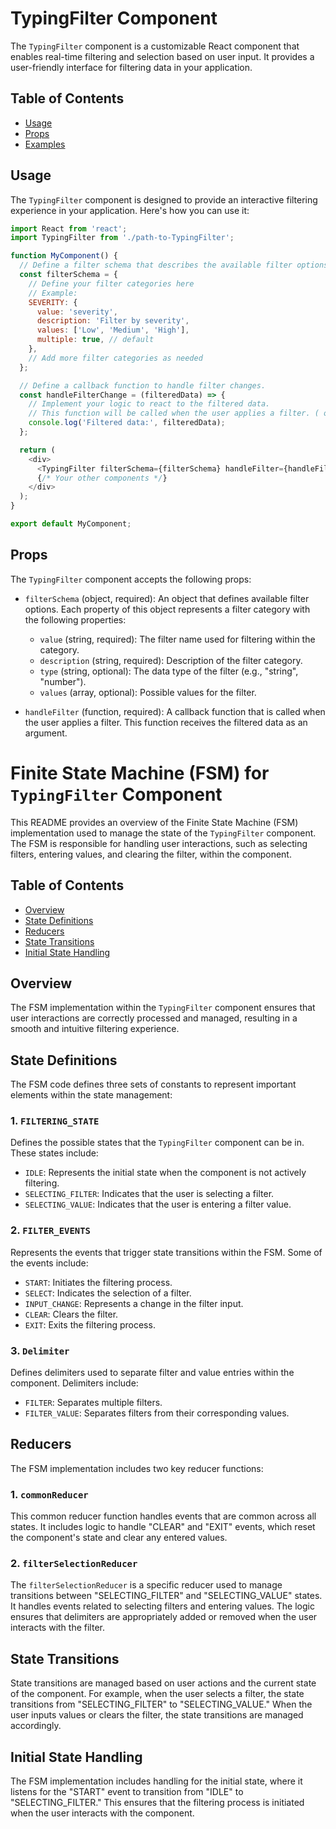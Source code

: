 # TypingFilter Component

The `TypingFilter` component is a customizable React component that enables real-time filtering and selection based on user input.
It provides a user-friendly interface for filtering data in your application.

## Table of Contents

- [Usage](#usage)
- [Props](#props)
- [Examples](#examples)

## Usage

The `TypingFilter` component is designed to provide an interactive filtering experience in your application. Here's how you can use it:

```javascript
import React from 'react';
import TypingFilter from './path-to-TypingFilter';

function MyComponent() {
  // Define a filter schema that describes the available filter options.
  const filterSchema = {
    // Define your filter categories here
    // Example:
    SEVERITY: {
      value: 'severity',
      description: 'Filter by severity',
      values: ['Low', 'Medium', 'High'],
      multiple: true, // default
    },
    // Add more filter categories as needed
  };

  // Define a callback function to handle filter changes.
  const handleFilterChange = (filteredData) => {
    // Implement your logic to react to the filtered data.
    // This function will be called when the user applies a filter. ( on presing enter in input)
    console.log('Filtered data:', filteredData);
  };

  return (
    <div>
      <TypingFilter filterSchema={filterSchema} handleFilter={handleFilterChange} />
      {/* Your other components */}
    </div>
  );
}

export default MyComponent;
```

## Props

The `TypingFilter` component accepts the following props:

- `filterSchema` (object, required): An object that defines available filter options. Each property of this object represents a filter category with the following properties:

  - `value` (string, required): The filter name used for filtering within the category.
  - `description` (string, required): Description of the filter category.
  - `type` (string, optional): The data type of the filter (e.g., "string", "number").
  - `values` (array, optional): Possible values for the filter.

- `handleFilter` (function, required): A callback function that is called when the user applies a filter. This function receives the filtered data as an argument.

# Finite State Machine (FSM) for `TypingFilter` Component

This README provides an overview of the Finite State Machine (FSM) implementation used to manage the state of the `TypingFilter` component.
The FSM is responsible for handling user interactions, such as selecting filters, entering values, and clearing the filter, within the component.

## Table of Contents

- [Overview](#overview)
- [State Definitions](#state-definitions)
- [Reducers](#reducers)
- [State Transitions](#state-transitions)
- [Initial State Handling](#initial-state-handling)

## Overview

The FSM implementation within the `TypingFilter` component ensures that user interactions are correctly processed and managed, resulting in a smooth and intuitive filtering experience.

## State Definitions

The FSM code defines three sets of constants to represent important elements within the state management:

### 1. `FILTERING_STATE`

Defines the possible states that the `TypingFilter` component can be in. These states include:

- `IDLE`: Represents the initial state when the component is not actively filtering.
- `SELECTING_FILTER`: Indicates that the user is selecting a filter.
- `SELECTING_VALUE`: Indicates that the user is entering a filter value.

### 2. `FILTER_EVENTS`

Represents the events that trigger state transitions within the FSM. Some of the events include:

- `START`: Initiates the filtering process.
- `SELECT`: Indicates the selection of a filter.
- `INPUT_CHANGE`: Represents a change in the filter input.
- `CLEAR`: Clears the filter.
- `EXIT`: Exits the filtering process.

### 3. `Delimiter`

Defines delimiters used to separate filter and value entries within the component. Delimiters include:

- `FILTER`: Separates multiple filters.
- `FILTER_VALUE`: Separates filters from their corresponding values.

## Reducers

The FSM implementation includes two key reducer functions:

### 1. `commonReducer`

This common reducer function handles events that are common across all states. It includes logic to handle "CLEAR" and "EXIT" events, which reset the component's state and clear any entered values.

### 2. `filterSelectionReducer`

The `filterSelectionReducer` is a specific reducer used to manage transitions between "SELECTING_FILTER" and "SELECTING_VALUE" states. It handles events related to selecting filters and entering values. The logic ensures that delimiters are appropriately added or removed when the user interacts with the filter.

## State Transitions

State transitions are managed based on user actions and the current state of the component. For example, when the user selects a filter, the state transitions from "SELECTING_FILTER" to "SELECTING_VALUE." When the user inputs values or clears the filter, the state transitions are managed accordingly.

## Initial State Handling

The FSM implementation includes handling for the initial state, where it listens for the "START" event to transition from "IDLE" to "SELECTING_FILTER." This ensures that the filtering process is initiated when the user interacts with the component.
